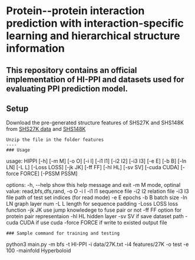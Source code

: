 # Protein--protein interaction prediction with interaction-specific learning and hierarchical structure information
This repository contains an official implementation of HI-PPI and datasets used for evaluating PPI prediction model.
----
## Setup
Download the pre-generated structure features of SHS27K and SHS148K from [SHS27K data](https://drive.google.com/file/d/1SEplMBH36521XsG0yIDLY7X5xRaN7Ekb/view?usp=sharing) and [SHS148K](https://drive.google.com/file/d/1SEplMBH36521XsG0yIDLY7X5xRaN7Ekb/view?usp=sharing)
```
Unzip the file in the folder features
----
### Usage

```
usage: HIPPI [-h] [-m M] [-o O] [-i I] [-i1 I1] [-i2 I2] [-i3 I3] [-e E] [-b B] [-ln LN] [-L L]
            [-Loss LOSS] [-jk JK] [-ff FF] [-hl HL] [-sv SV] [-cuda CUDA] [-force FORCE]
            [-PSSM PSSM]

options:
  -h, --help    show this help message and exit
  -m M          mode, optinal value: read,bfs,dfs,rand,
  -o O
  -i I
  -i1 I1        sequence file
  -i2 I2        relation file
  -i3 I3        file path of test set indices (for read mode)
  -e E          epochs
  -b B          batch size
  -ln LN        graph layer num
  -L L          length for sequence padding
  -Loss LOSS    loss function
  -jk JK        use jump knowledege to fuse pair or not
  -ff FF        option for protein pair representaion
  -hl HL        hidden layer
  -sv SV        if save dataset path
  -cuda CUDA    if use cuda
  -force FORCE  if write to existed output file
```
### Sample command for training and testing
```
python3 main.py -m bfs -t HI-PPI -i data/27K.txt -i4 features/27K -o test -e 100 -mainfold Hyperboloid
```


